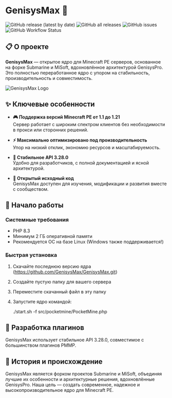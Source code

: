 # GenisysMax 👋

![GitHub release (latest by date)](https://img.shields.io/github/v/release/GenisysMax/GenisysMax?color=black&label=релиз&style=for-the-badge)
![GitHub all releases](https://img.shields.io/github/downloads/GenisysMax/GenisysMax/total?color=black&style=for-the-badge)
![GitHub issues](https://img.shields.io/github/issues/GenisysMax/GenisysMax?color=black&style=for-the-badge)
![GitHub Workflow Status](https://img.shields.io/github/workflow/status/GenisysMax/GenisysMax/PHP%20CI?style=for-the-badge)

## 📋 О проекте

**GenisysMax** — открытое ядро для Minecraft PE серверов, основанное на форке Submarine и MiSoft, вдохновлённое архитектурой GenisysPro. Это полностью переработанное ядро с упором на стабильность, производительность и совместимость.

![GenisysMax Logo](https://raw.githubusercontent.com/genisysmax/genisysmax.github.io/logo.jpg)

## ✨ Ключевые особенности

- **🎮 Поддержка версий Minecraft PE от 1.1 до 1.21**  
  Сервер работает с широким спектром клиентов без необходимости в прокси или сторонних решений.

- **⚡ Максимально оптимизировано под производительность**  
  Упор на низкий отклик, экономию ресурсов и масштабируемость.

- **🔌 Стабильное API 3.28.0**  
  Удобно для разработчиков, с полной документацией и ясной архитектурой.

- **📝 Открытый исходный код**  
  GenisysMax доступен для изучения, модификации и развития вместе с сообществом.

## 🚀 Начало работы

### Системные требования

- PHP 8.3
- Минимум 2 ГБ оперативной памяти
- Рекомендуется ОС на базе Linux (Windows также поддерживается!)

### Быстрая установка

1. Скачайте последнюю версию ядра (https://github.com/GenisysMax/GenisysMax.git)
2. Создайте пустую папку для вашего сервера
3. Переместите скачанный файл в эту папку
4. Запустите ядро командой:
   
   ./start.sh -f src/pocketmine/PocketMine.php

## 🧩 Разработка плагинов

GenisysMax использует стабильное API 3.28.0, совместимое с большинством плагинов PMMP.


## 🔄 История и происхождение

GenisysMax является форком проектов Submarine и MiSoft, объединяя лучшие их особенности и архитектурные решения, вдохновлённые GenisysPro. Наша цель — создать современное, надежное и высокопроизводительное ядро для Minecraft PE.

